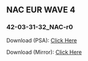 ## NAC EUR WAVE 4

### 42-03-31-32_NAC-r0
Download (PSA): [Click Here](https://majestic-web.mpsa.com/nas/eu/mjb00/NAC_EU/ovip-int-firmware-version/PSA_ovip-int-firmware-version_42-03-31-32_NAC-r0_NAC_EUR_WAVE4.tar)

Download (Mirror): [Click Here](https://mega.nz/file/oF52FRTC#ldLoNwbnb1h5AflF_IY4znVP2mUb5OMhjEQsHtFKYv4)
